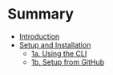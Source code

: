# Summary

* [Introduction](README.md)
* [Setup and Installation](setup-install/getting-started.md)
  * [1a. Using the CLI](setup-install/using-the-cli.md)
  * [1b. Setup from GitHub](setup-install/setup-from-github.md)

